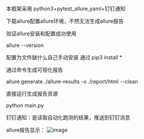 本框架采用  python3+pytest_allure_yaml+钉钉通知


下载allure配置allure环境，不然无法生成allure报告

验证allure安装和配置成功使用

allure --version


配置为文件缺什么自己手动安装
通过 pip3 install *


通过命令生成可视化报告

allure generate ./allure-results   -o    ./report/html     --clean

直接运行生成报告资源

python  main.py


钉钉通知：是读取自动化跑测的结果，推送到钉钉消息

allure报告显示：
![image](https://user-images.githubusercontent.com/19609770/188765071-c984b5f2-16bb-41b1-96c0-9c8b43f6a2df.png)









